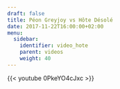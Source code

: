 ```yaml
---
draft: false
title: Péon Greyjoy vs Hôte Désolé
date: 2017-11-22T16:00:00+02:00
menu:
  sidebar:
    identifier: video_hote
    parent: videos
    weight: 40
---
```


{{< youtube 0PkeYO4cJxc >}}

